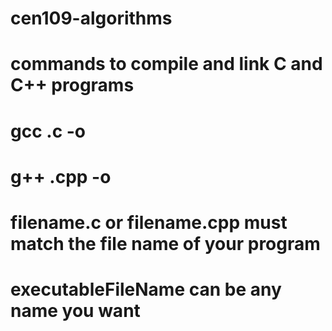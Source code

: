 # cen109-algorithms

# commands to compile and link C and C++ programs
# gcc <filename>.c -o <executableFileName>
# g++ <filename>.cpp -o <executableFileName>

# filename.c or filename.cpp must match the file name of your program
# executableFileName can be any name you want
